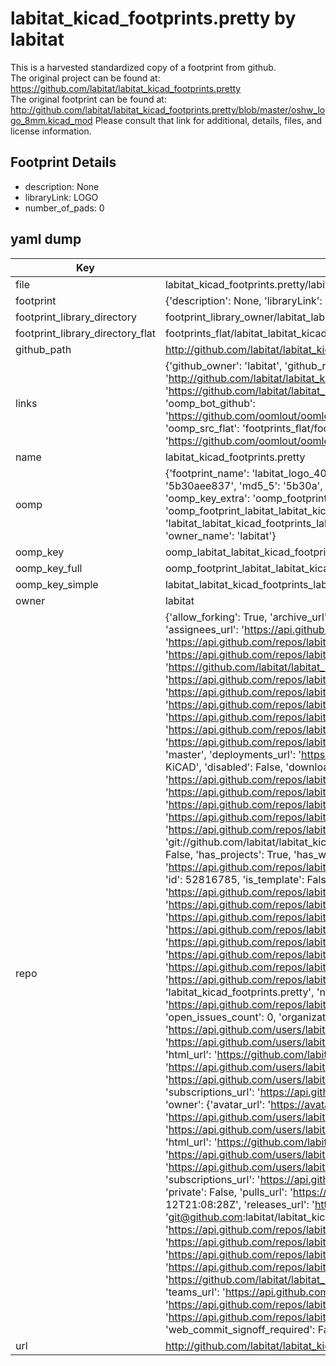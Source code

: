 # labitat_kicad_footprints.pretty by labitat  
This is a harvested standardized copy of a footprint from github.  
The original project can be found at:  
https://github.com/labitat/labitat_kicad_footprints.pretty  
The original footprint can be found at:
http://github.com/labitat/labitat_kicad_footprints.pretty/blob/master/oshw_logo_8mm.kicad_mod
Please consult that link for additional, details, files, and license information.  
## Footprint Details
* description: None  
* libraryLink: LOGO  
* number_of_pads: 0  
## yaml dump  
| Key | Value |  
| --- | --- |  
| file | labitat_kicad_footprints.pretty/labitat_logo_40mm.kicad_mod |  
| footprint | {'description': None, 'libraryLink': 'LOGO', 'number_of_pads': 0} |  
| footprint_library_directory | footprint_library_owner/labitat_labitat_kicad_footprints.pretty |  
| footprint_library_directory_flat | footprints_flat/labitat_labitat_kicad_footprints_labitat_logo_40mm/working |  
| github_path | http://github.com/labitat/labitat_kicad_footprints.pretty/blob/master/labitat_logo_40mm.kicad_mod |  
| links | {'github_owner': 'labitat', 'github_repo_name': 'labitat_kicad_footprints.pretty', 'github_src': 'http://github.com/labitat/labitat_kicad_footprints.pretty/blob/master/oshw_logo_8mm.kicad_mod', 'github_src_repo': 'https://github.com/labitat/labitat_kicad_footprints.pretty', 'oomp_bot': 'footprints/labitat_labitat_kicad_footprints_labitat_logo_40mm/working', 'oomp_bot_github': 'https://github.com/oomlout/oomlout_oomp_footprint_bot/tree/main/footprints/labitat_labitat_kicad_footprints_labitat_logo_40mm/working', 'oomp_src_flat': 'footprints_flat/footprints_flat/labitat_labitat_kicad_footprints_labitat_logo_40mm/working', 'oomp_src_flat_github': 'https://github.com/oomlout/oomlout_oomp_footprint_src/tree/main/footprints_flat/labitat_labitat_kicad_footprints_labitat_logo_40mm/working'} |  
| name | labitat_kicad_footprints.pretty |  
| oomp | {'footprint_name': 'labitat_logo_40mm', 'library_name': 'labitat_kicad_footprints', 'md5': '5b30aee8375233b77653c0efbc8a5417', 'md5_10': '5b30aee837', 'md5_5': '5b30a', 'md5_6': '5b30ae', 'oomp_key': 'oomp_labitat_labitat_kicad_footprints_labitat_logo_40mm', 'oomp_key_extra': 'oomp_footprint_labitat_labitat_kicad_footprints_labitat_logo_40mm', 'oomp_key_full': 'oomp_footprint_labitat_labitat_kicad_footprints_labitat_logo_40mm_5b30ae', 'oomp_key_simple': 'labitat_labitat_kicad_footprints_labitat_logo_40mm', 'original_filename': 'labitat_kicad_footprints.pretty/labitat_logo_40mm.kicad_mod', 'owner_name': 'labitat'} |  
| oomp_key | oomp_labitat_labitat_kicad_footprints_labitat_logo_40mm |  
| oomp_key_full | oomp_footprint_labitat_labitat_kicad_footprints_labitat_logo_40mm |  
| oomp_key_simple | labitat_labitat_kicad_footprints_labitat_logo_40mm |  
| owner | labitat |  
| repo | {'allow_forking': True, 'archive_url': 'https://api.github.com/repos/labitat/labitat_kicad_footprints.pretty/{archive_format}{/ref}', 'archived': False, 'assignees_url': 'https://api.github.com/repos/labitat/labitat_kicad_footprints.pretty/assignees{/user}', 'blobs_url': 'https://api.github.com/repos/labitat/labitat_kicad_footprints.pretty/git/blobs{/sha}', 'branches_url': 'https://api.github.com/repos/labitat/labitat_kicad_footprints.pretty/branches{/branch}', 'clone_url': 'https://github.com/labitat/labitat_kicad_footprints.pretty.git', 'collaborators_url': 'https://api.github.com/repos/labitat/labitat_kicad_footprints.pretty/collaborators{/collaborator}', 'comments_url': 'https://api.github.com/repos/labitat/labitat_kicad_footprints.pretty/comments{/number}', 'commits_url': 'https://api.github.com/repos/labitat/labitat_kicad_footprints.pretty/commits{/sha}', 'compare_url': 'https://api.github.com/repos/labitat/labitat_kicad_footprints.pretty/compare/{base}...{head}', 'contents_url': 'https://api.github.com/repos/labitat/labitat_kicad_footprints.pretty/contents/{+path}', 'contributors_url': 'https://api.github.com/repos/labitat/labitat_kicad_footprints.pretty/contributors', 'created_at': '2016-02-29T19:19:38Z', 'default_branch': 'master', 'deployments_url': 'https://api.github.com/repos/labitat/labitat_kicad_footprints.pretty/deployments', 'description': 'Misc. footprints for KiCAD', 'disabled': False, 'downloads_url': 'https://api.github.com/repos/labitat/labitat_kicad_footprints.pretty/downloads', 'events_url': 'https://api.github.com/repos/labitat/labitat_kicad_footprints.pretty/events', 'fork': False, 'forks': 0, 'forks_count': 0, 'forks_url': 'https://api.github.com/repos/labitat/labitat_kicad_footprints.pretty/forks', 'full_name': 'labitat/labitat_kicad_footprints.pretty', 'git_commits_url': 'https://api.github.com/repos/labitat/labitat_kicad_footprints.pretty/git/commits{/sha}', 'git_refs_url': 'https://api.github.com/repos/labitat/labitat_kicad_footprints.pretty/git/refs{/sha}', 'git_tags_url': 'https://api.github.com/repos/labitat/labitat_kicad_footprints.pretty/git/tags{/sha}', 'git_url': 'git://github.com/labitat/labitat_kicad_footprints.pretty.git', 'has_discussions': False, 'has_downloads': True, 'has_issues': True, 'has_pages': False, 'has_projects': True, 'has_wiki': True, 'homepage': None, 'hooks_url': 'https://api.github.com/repos/labitat/labitat_kicad_footprints.pretty/hooks', 'html_url': 'https://github.com/labitat/labitat_kicad_footprints.pretty', 'id': 52816785, 'is_template': False, 'issue_comment_url': 'https://api.github.com/repos/labitat/labitat_kicad_footprints.pretty/issues/comments{/number}', 'issue_events_url': 'https://api.github.com/repos/labitat/labitat_kicad_footprints.pretty/issues/events{/number}', 'issues_url': 'https://api.github.com/repos/labitat/labitat_kicad_footprints.pretty/issues{/number}', 'keys_url': 'https://api.github.com/repos/labitat/labitat_kicad_footprints.pretty/keys{/key_id}', 'labels_url': 'https://api.github.com/repos/labitat/labitat_kicad_footprints.pretty/labels{/name}', 'language': None, 'languages_url': 'https://api.github.com/repos/labitat/labitat_kicad_footprints.pretty/languages', 'license': None, 'merges_url': 'https://api.github.com/repos/labitat/labitat_kicad_footprints.pretty/merges', 'milestones_url': 'https://api.github.com/repos/labitat/labitat_kicad_footprints.pretty/milestones{/number}', 'mirror_url': None, 'name': 'labitat_kicad_footprints.pretty', 'network_count': 0, 'node_id': 'MDEwOlJlcG9zaXRvcnk1MjgxNjc4NQ==', 'notifications_url': 'https://api.github.com/repos/labitat/labitat_kicad_footprints.pretty/notifications{?since,all,participating}', 'open_issues': 0, 'open_issues_count': 0, 'organization': {'avatar_url': 'https://avatars.githubusercontent.com/u/346178?v=4', 'events_url': 'https://api.github.com/users/labitat/events{/privacy}', 'followers_url': 'https://api.github.com/users/labitat/followers', 'following_url': 'https://api.github.com/users/labitat/following{/other_user}', 'gists_url': 'https://api.github.com/users/labitat/gists{/gist_id}', 'gravatar_id': '', 'html_url': 'https://github.com/labitat', 'id': 346178, 'login': 'labitat', 'node_id': 'MDEyOk9yZ2FuaXphdGlvbjM0NjE3OA==', 'organizations_url': 'https://api.github.com/users/labitat/orgs', 'received_events_url': 'https://api.github.com/users/labitat/received_events', 'repos_url': 'https://api.github.com/users/labitat/repos', 'site_admin': False, 'starred_url': 'https://api.github.com/users/labitat/starred{/owner}{/repo}', 'subscriptions_url': 'https://api.github.com/users/labitat/subscriptions', 'type': 'Organization', 'url': 'https://api.github.com/users/labitat'}, 'owner': {'avatar_url': 'https://avatars.githubusercontent.com/u/346178?v=4', 'events_url': 'https://api.github.com/users/labitat/events{/privacy}', 'followers_url': 'https://api.github.com/users/labitat/followers', 'following_url': 'https://api.github.com/users/labitat/following{/other_user}', 'gists_url': 'https://api.github.com/users/labitat/gists{/gist_id}', 'gravatar_id': '', 'html_url': 'https://github.com/labitat', 'id': 346178, 'login': 'labitat', 'node_id': 'MDEyOk9yZ2FuaXphdGlvbjM0NjE3OA==', 'organizations_url': 'https://api.github.com/users/labitat/orgs', 'received_events_url': 'https://api.github.com/users/labitat/received_events', 'repos_url': 'https://api.github.com/users/labitat/repos', 'site_admin': False, 'starred_url': 'https://api.github.com/users/labitat/starred{/owner}{/repo}', 'subscriptions_url': 'https://api.github.com/users/labitat/subscriptions', 'type': 'Organization', 'url': 'https://api.github.com/users/labitat'}, 'private': False, 'pulls_url': 'https://api.github.com/repos/labitat/labitat_kicad_footprints.pretty/pulls{/number}', 'pushed_at': '2018-02-12T21:08:28Z', 'releases_url': 'https://api.github.com/repos/labitat/labitat_kicad_footprints.pretty/releases{/id}', 'size': 152, 'ssh_url': 'git@github.com:labitat/labitat_kicad_footprints.pretty.git', 'stargazers_count': 0, 'stargazers_url': 'https://api.github.com/repos/labitat/labitat_kicad_footprints.pretty/stargazers', 'statuses_url': 'https://api.github.com/repos/labitat/labitat_kicad_footprints.pretty/statuses/{sha}', 'subscribers_count': 9, 'subscribers_url': 'https://api.github.com/repos/labitat/labitat_kicad_footprints.pretty/subscribers', 'subscription_url': 'https://api.github.com/repos/labitat/labitat_kicad_footprints.pretty/subscription', 'svn_url': 'https://github.com/labitat/labitat_kicad_footprints.pretty', 'tags_url': 'https://api.github.com/repos/labitat/labitat_kicad_footprints.pretty/tags', 'teams_url': 'https://api.github.com/repos/labitat/labitat_kicad_footprints.pretty/teams', 'temp_clone_token': None, 'topics': [], 'trees_url': 'https://api.github.com/repos/labitat/labitat_kicad_footprints.pretty/git/trees{/sha}', 'updated_at': '2016-02-29T19:19:38Z', 'url': 'https://api.github.com/repos/labitat/labitat_kicad_footprints.pretty', 'visibility': 'public', 'watchers': 0, 'watchers_count': 0, 'web_commit_signoff_required': False} |  
| url | http://github.com/labitat/labitat_kicad_footprints.pretty |  

